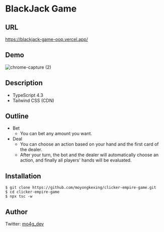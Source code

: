 # BlackJack Game
## URL
https://blackjack-game-oop.vercel.app/

## Demo
![chrome-capture (2)](https://user-images.githubusercontent.com/77483402/121381576-cdc26c80-c980-11eb-9ee9-78cf6f5f3aa5.gif)

## Description

- TypeScript 4.3
- Tailwind CSS (CDN)

## Outline
- Bet
  - You can bet any amount you want.
- Deal
  - You can choose an action based on your hand and the first card of the dealer.
  - After your turn, the bot and the dealer will automatically choose an action, and finally all players' hands will be evaluated.
  
## Installation
```
$ git clone https://github.com/moyongkexing/clicker-empire-game.git
$ cd clicker-empire-game
$ npx tsc -w
```

## Author
Twitter: [mo4g_dev](https://twitter.com/mo4g_dev)
